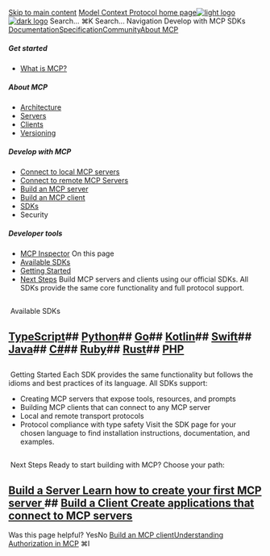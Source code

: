 [Skip to main content](#content-area)
[Model Context Protocol home page![light logo](https://mintcdn.com/mcp/4ZXF1PrDkEaJvXpn/logo/light.svg?fit=max&auto=format&n=4ZXF1PrDkEaJvXpn&q=85&s=4498cb8a57d574005f3dca62bdd49c95)![dark logo](https://mintcdn.com/mcp/4ZXF1PrDkEaJvXpn/logo/dark.svg?fit=max&auto=format&n=4ZXF1PrDkEaJvXpn&q=85&s=c0687c003f8f2cbdb24772ab4c8a522c)](/)
Search...
⌘K
Search...
Navigation
Develop with MCP
SDKs
[Documentation](/docs/getting-started/intro)[Specification](/specification/2025-06-18)[Community](/community/communication)[About MCP](/about)
##### Get started
 * [What is MCP?](/docs/getting-started/intro)
##### About MCP
 * [Architecture](/docs/learn/architecture)
 * [Servers](/docs/learn/server-concepts)
 * [Clients](/docs/learn/client-concepts)
 * [Versioning](/specification/versioning)
##### Develop with MCP
 * [Connect to local MCP servers](/docs/develop/connect-local-servers)
 * [Connect to remote MCP Servers](/docs/develop/connect-remote-servers)
 * [Build an MCP server](/docs/develop/build-server)
 * [Build an MCP client](/docs/develop/build-client)
 * [SDKs](/docs/sdk)
 * Security
##### Developer tools
 * [MCP Inspector](/docs/tools/inspector)
On this page
 * [Available SDKs](#available-sdks)
 * [Getting Started](#getting-started)
 * [Next Steps](#next-steps)
Build MCP servers and clients using our official SDKs. All SDKs provide the same core functionality and full protocol support.
## 
[​](#available-sdks)
Available SDKs
## [TypeScript](https://github.com/modelcontextprotocol/typescript-sdk)## [Python](https://github.com/modelcontextprotocol/python-sdk)## [Go](https://github.com/modelcontextprotocol/go-sdk)## [Kotlin](https://github.com/modelcontextprotocol/kotlin-sdk)## [Swift](https://github.com/modelcontextprotocol/swift-sdk)## [Java](https://github.com/modelcontextprotocol/java-sdk)## [C#](https://github.com/modelcontextprotocol/csharp-sdk)## [Ruby](https://github.com/modelcontextprotocol/ruby-sdk)## [Rust](https://github.com/modelcontextprotocol/rust-sdk)## [PHP](https://github.com/modelcontextprotocol/php-sdk)
## 
[​](#getting-started)
Getting Started
Each SDK provides the same functionality but follows the idioms and best practices of its language. All SDKs support:
 * Creating MCP servers that expose tools, resources, and prompts
 * Building MCP clients that can connect to any MCP server
 * Local and remote transport protocols
 * Protocol compliance with type safety
Visit the SDK page for your chosen language to find installation instructions, documentation, and examples.
## 
[​](#next-steps)
Next Steps
Ready to start building with MCP? Choose your path:
## [Build a Server Learn how to create your first MCP server ](/docs/develop/build-server)## [Build a Client Create applications that connect to MCP servers ](/docs/develop/build-client)
Was this page helpful?
YesNo
[Build an MCP client](/docs/develop/build-client)[Understanding Authorization in MCP](/docs/tutorials/security/authorization)
⌘I